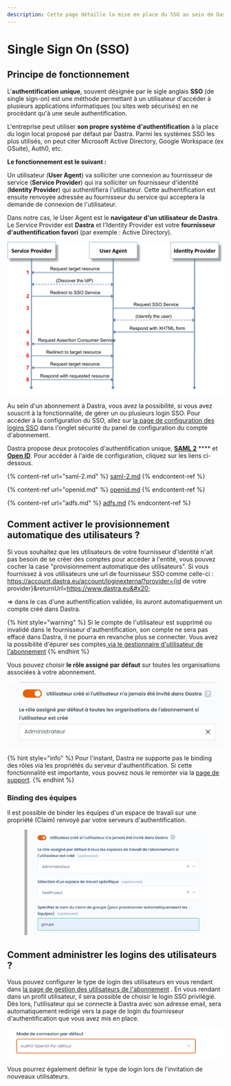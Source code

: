 ```yaml
---
description: Cette page détaille la mise en place du SSO au sein de Dastra
---
```


# Single Sign On (SSO)

## Principe de fonctionnement

L'**authentification unique**, souvent désignée par le sigle anglais **SSO** (de single sign-on) est une méthode permettant à un utilisateur d'accéder à plusieurs applications informatiques (ou sites web sécurisés) en ne procédant qu'à une seule authentification.

L'entreprise peut utiliser **son propre système d'authentification** à la place du login local proposé par défaut par Dastra. Parmi les systèmes SSO les plus utilisés, on peut citer Microsoft Active Directory, Google Workspace (ex GSuite), Auth0, etc.

**Le fonctionnement est le suivant :**&#x20;

Un utilisateur (**User Agent**) va solliciter une connexion au fournisseur de service (**Service Provider**) qui ira solliciter un fournisseur d'identité (**Identity Provider**) qui authentifiera l'utilisateur. Cette authentification est ensuite renvoyée adressée au fournisseur du service qui acceptera la demande de connexion de l'utilisateur.&#x20;

Dans notre cas, le User Agent est le **navigateur d'un utilisateur de Dastra**. Le Service Provider est **Dastra** et l'Identity Provider est votre **fournisseur d'authentification favori** (par exemple : Active Directory).  &#x20;



![Principe de fonctionnement du SSO en utilisant le protocole SAML 2](<../../../.gitbook/assets/image (115).png>)

Au sein d'un abonnement à Dastra, vous avez la possibilité, si vous avez souscrit à la fonctionnalité, de gérer un ou plusieurs login SSO. Pour accéder à la configuration du SSO, allez sur [la page de configuration des logins SSO](https://app.dastra.eu/general-settings/sso) dans l'onglet sécurité du panel de configuration du compte d'abonnement.

Dastra propose deux protocoles d'authentification unique, [**SAML 2**](saml-2.md) **** et [**Open ID**](openid.md). Pour accéder à l'aide de configuration, cliquez sur les liens ci-dessous.&#x20;

{% content-ref url="saml-2.md" %}
[saml-2.md](saml-2.md)
{% endcontent-ref %}

{% content-ref url="openid.md" %}
[openid.md](openid.md)
{% endcontent-ref %}

{% content-ref url="adfs.md" %}
[adfs.md](adfs.md)
{% endcontent-ref %}

## Comment activer le provisionnement automatique des utilisateurs ?

Si vous souhaitez que les utilisateurs de votre fournisseur d'identité n'ait pas besoin de se créer des comptes pour accéder à l'entité, vous pouvez cocher la case "provisionnement automatique des utilisateurs". Si vous fournissez à vos utilisateurs une url de fournisseur SSO comme celle-ci : https://account.dastra.eu/account/loginexternal?provider={id de votre provider}\&returnUrl=https://www.dastra.eu&#x20;

\=> dans le cas d'une authentification validée, ils auront automatiquement un compte créé dans Dastra.

{% hint style="warning" %}
Si le compte de l'utilisateur est supprimé ou invalidé dans le fournisseur d'authentification, son compte ne sera pas effacé dans Dastra, il ne pourra en revanche plus se connecter. Vous avez la possibilité d'épurer ses comptes[ via le gestionnaire d'utilisateur de l'abonnement](https://app.dastra.eu/general-settings/users)
{% endhint %}

Vous pouvez choisir **le rôle assigné par défaut** sur toutes les organisations associées à votre abonnement.

![](<../../../.gitbook/assets/image (124).png>)

{% hint style="info" %}
Pour l'instant, Dastra ne supporte pas le binding des rôles via les propriétés du serveur d'authentification. Si cette fonctionnalité est importante, vous pouvez nous le remonter via la [page de support](https://app.dastra.eu/general-settings/support).
{% endhint %}



### Binding des équipes

Il est possible de binder les équipes d'un espace de travail sur une propriété (Claim) renvoyé par votre serveurs d'authentification.

<figure><img src="../../../.gitbook/assets/image (1).png" alt=""><figcaption></figcaption></figure>



## Comment administrer les logins des utilisateurs ?

Vous pouvez configurer le type de login des utilisateurs en vous rendant dans [la page de gestion des utilisateurs de l'abonnement](https://app.dastra.eu/general-settings/users) . En vous rendant dans un profil utilisateur, il sera possible de choisir le login SSO privilégié. Dès lors, l'utilisateur qui se connecte à Dastra avec son adresse email, sera automatiquement redirigé vers la page de login du fournisseur d'authentification que vous avez mis en place.

![](<../../../.gitbook/assets/image (118).png>)

Vous pourrez également définir le type de login lors de l'invitation de nouveaux utilisateurs.
